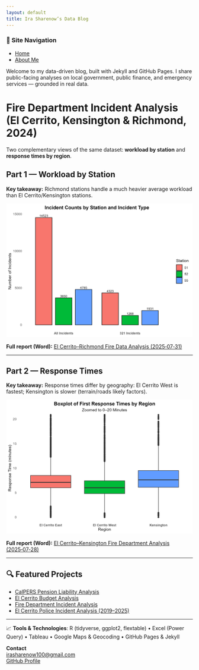 ```yaml
---
layout: default
title: Ira Sharenow’s Data Blog
---
```


### 📌 Site Navigation
- [Home](/)
- [About Me](/about/)

Welcome to my data-driven blog, built with Jekyll and GitHub Pages.
I share public-facing analyses on local government, public finance, and emergency services — grounded in real data.

# Fire Department Incident Analysis (El Cerrito, Kensington & Richmond, 2024)

Two complementary views of the same dataset: **workload by station** and **response times by region**.

## Part 1 — Workload by Station
**Key takeaway:** Richmond stations handle a much heavier average workload than El Cerrito/Kensington stations.

![Station Counts](https://raw.githubusercontent.com/IraSharenow100/el-cerrito-fire-report/main/bar_incident_counts_by_station.png)

**Full report (Word):**
[El Cerrito–Richmond Fire Data Analysis (2025‑07‑31)](https://github.com/IraSharenow100/el-cerrito-fire-report/raw/main/El_Cerrito_Richmond_FD_Analysis_20250731.docx)

---

## Part 2 — Response Times
**Key takeaway:** Response times differ by geography: El Cerrito West is fastest; Kensington is slower (terrain/roads likely factors).

![Response Times](https://raw.githubusercontent.com/IraSharenow100/el-cerrito-fire-report/main/boxplot_response_times_by_region.png)

**Full report (Word):**
[El Cerrito–Kensington Fire Department Analysis (2025‑07‑28)](https://github.com/IraSharenow100/el-cerrito-fire-report/raw/main/El-Cerrito-Fire-Department-Analysis-20250728.docx)

---

## 🔍 Featured Projects
- [CalPERS Pension Liability Analysis](/calpers-ual-analysis/)
- [El Cerrito Budget Analysis](/el-cerrito-budget-analysis/)
- [Fire Department Incident Analysis](/fire-department-analysis/)
- [El Cerrito Police Incident Analysis (2019–2025)](/police-incident-analysis/)

---

📈 **Tools & Technologies**: R (tidyverse, ggplot2, flextable) • Excel (Power Query) • Tableau • Google Maps & Geocoding • GitHub Pages & Jekyll

**Contact**  
[irasharenow100@gmail.com](mailto:irasharenow100@gmail.com)  
[GitHub Profile](https://github.com/IraSharenow100)
